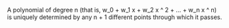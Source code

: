 A polynomial of degree n (that is, w_0 + w_1 x + w_2 x ^ 2 + ... + w_n x ^ n) is uniquely determined by any n + 1 different points through which it passes.